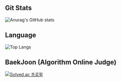 ## Git Stats
![Anurag's GitHub stats](https://github-readme-stats.vercel.app/api?username=N1ghtsky0&theme=default&show_icons=true)  

## Language
![Top Langs](https://github-readme-stats.vercel.app/api/top-langs/?username=N1ghtsky0&layout=compact&theme=default)  

## BaekJoon (Algorithm Online Judge)
[![Solved.ac 프로필](http://mazassumnida.wtf/api/v2/generate_badge?boj=20korea01)](https://solved.ac/20korea01)  
